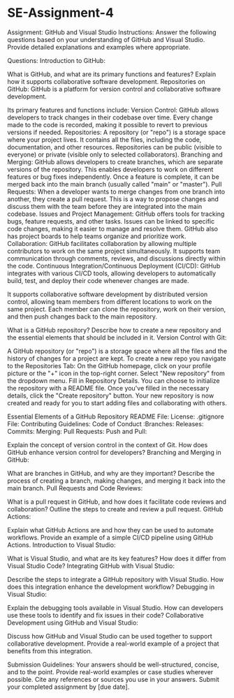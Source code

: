 # SE-Assignment-4
Assignment: GitHub and Visual Studio
Instructions:
Answer the following questions based on your understanding of GitHub and Visual Studio. Provide detailed explanations and examples where appropriate.

Questions:
Introduction to GitHub:

What is GitHub, and what are its primary functions and features? Explain how it supports collaborative software development.
Repositories on GitHub:
GitHub is a platform for version control and collaborative software development. 

Its primary features and functions include: 
Version Control: GitHub allows developers to track changes in their codebase over time. Every change made to the code is recorded, making it possible to revert to previous versions if needed.
Repositories: A repository (or "repo") is a storage space where your project lives. It contains all the files, including the code, documentation, and other resources. Repositories can be public (visible to everyone) or private (visible only to selected collaborators).
Branching and Merging: GitHub allows developers to create branches, which are separate versions of the repository. This enables developers to work on different features or bug fixes independently. Once a feature is complete, it can be merged back into the main branch (usually called "main" or "master").
Pull Requests: When a developer wants to merge changes from one branch into another, they create a pull request. This is a way to propose changes and discuss them with the team before they are integrated into the main codebase.
Issues and Project Management: GitHub offers tools for tracking bugs, feature requests, and other tasks. Issues can be linked to specific code changes, making it easier to manage and resolve them. GitHub also has project boards to help teams organize and prioritize work.
Collaboration: GitHub facilitates collaboration by allowing multiple contributors to work on the same project simultaneously. It supports team communication through comments, reviews, and discussions directly within the code.
Continuous Integration/Continuous Deployment (CI/CD): GitHub integrates with various CI/CD tools, allowing developers to automatically build, test, and deploy their code whenever changes are made.


It supports collaborative software development by distributed version control, allowing team members from different locations to work on the same project. Each member can clone the repository, work on their version, and then push changes back to the main repository.

What is a GitHub repository? Describe how to create a new repository and the essential elements that should be included in it.
Version Control with Git:

A GitHub repository (or "repo") is a storage space where all the files and the history of changes for a project are kept. To create a new repo you navigate to the Repositories Tab:
On the GitHub homepage, click on your profile picture or the "+" icon in the top-right corner.
Select "New repository" from the dropdown menu. Fill in Repository Details. You can choose to initialize the repository with a README file. Once you've filled in the necessary details, click the "Create repository" button. Your new repository is now created and ready for you to start adding files and collaborating with others.

Essential Elements of a GitHub Repository
README File: License: .gitignore File: Contributing Guidelines: Code of Conduct :Branches: Releases: Commits: Merging: Pull Requests: Push and Pull: 

Explain the concept of version control in the context of Git. How does GitHub enhance version control for developers?
Branching and Merging in GitHub:

What are branches in GitHub, and why are they important? Describe the process of creating a branch, making changes, and merging it back into the main branch.
Pull Requests and Code Reviews:

What is a pull request in GitHub, and how does it facilitate code reviews and collaboration? Outline the steps to create and review a pull request.
GitHub Actions:

Explain what GitHub Actions are and how they can be used to automate workflows. Provide an example of a simple CI/CD pipeline using GitHub Actions.
Introduction to Visual Studio:

What is Visual Studio, and what are its key features? How does it differ from Visual Studio Code?
Integrating GitHub with Visual Studio:

Describe the steps to integrate a GitHub repository with Visual Studio. How does this integration enhance the development workflow?
Debugging in Visual Studio:

Explain the debugging tools available in Visual Studio. How can developers use these tools to identify and fix issues in their code?
Collaborative Development using GitHub and Visual Studio:

Discuss how GitHub and Visual Studio can be used together to support collaborative development. Provide a real-world example of a project that benefits from this integration.


Submission Guidelines:
Your answers should be well-structured, concise, and to the point.
Provide real-world examples or case studies wherever possible.
Cite any references or sources you use in your answers.
Submit your completed assignment by [due date].
